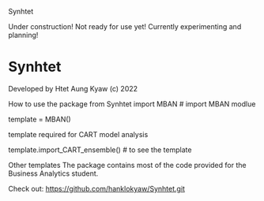 Synhtet

Under construction! Not ready for use yet! Currently experimenting and planning!
# Synhtet

Developed by Htet Aung Kyaw (c) 2022

How to use the package
from Synhtet import MBAN # import MBAN modlue

template = MBAN()

template required for CART model analysis

template.import_CART_ensemble() # to see the template

Other templates The package contains most of the code provided for the Business Analytics student.

Check out: https://github.com/hanklokyaw/Synhtet.git
